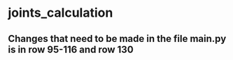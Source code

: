 # joints_calculation
## Changes that need to be made in the file main.py is in row 95-116 and row 130
